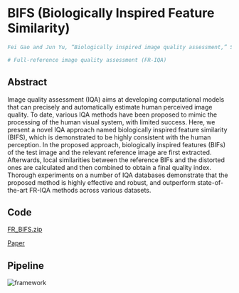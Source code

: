 # BIFS (Biologically Inspired Feature Similarity)

```bib
Fei Gao and Jun Yu, “Biologically inspired image quality assessment,” Signal Processing, vol. 124, pp. 210-219, 2016. 

# Full-reference image quality assessment (FR-IQA)
```

## Abstract
Image quality assessment (IQA) aims at developing computational models that can precisely and automatically estimate human perceived image quality. To date, various IQA methods have been proposed to mimic the processing of the human visual system, with limited success. Here, we present a novel IQA approach named biologically inspired feature similarity (BIFS), which is demonstrated to be highly consistent with the human perception. In the proposed approach, biologically inspired features (BIFs) of the test image and the relevant reference image are first extracted. Afterwards, local similarities between the reference BIFs and the distorted ones are calculated and then combined to obtain a final quality index. Thorough experiments on a number of IQA databases demonstrate that the proposed method is highly effective and robust, and outperform state-of-the-art FR-IQA methods across various datasets.



## Code

[FR_BIFS.zip](FR_BIFS.zip)

[Paper](https://www.sciencedirect.com/science/article/pii/S0165168415002856)



## Pipeline

![framework](framework.jpg)







